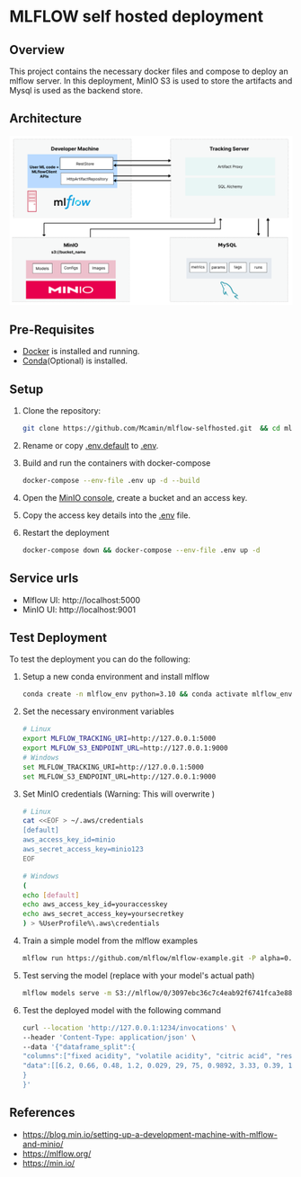 # MLFLOW self hosted deployment 

## Overview 
This project contains the necessary docker files and compose to deploy an mlflow server. 
In this deployment, MinIO S3 is used to store the artifacts and Mysql is used as the backend store. 

## Architecture

<div style="text-align:center;">
<img src="assets/architecture.png" style="max-height:500px">
</div>

## Pre-Requisites
- [Docker](https://www.docker.com/) is installed and running.
- [Conda](https://www.anaconda.com/)(Optional) is installed.

## Setup 
1. Clone the repository:

    ```bash
    git clone https://github.com/Mcamin/mlflow-selfhosted.git  && cd mlflow-selfhosted
    ```
2. Rename or copy [.env.default](.env.default) to [.env](.env).  
3. Build and run the containers with docker-compose
   ```bash
   docker-compose --env-file .env up -d --build
   ```
4. Open the [MinIO console](http://localhost:9001), create a bucket and an access key. 
5. Copy the access key details into the [.env](.env) file.
6. Restart the deployment
      ```bash
   docker-compose down && docker-compose --env-file .env up -d 
   ```

## Service urls
- Mlflow UI: http://localhost:5000
- MinIO UI: http://localhost:9001

## Test Deployment
To test the deployment you can do the following: 
1. Setup a new conda environment and install mlflow 
   ```bash
   conda create -n mlflow_env python=3.10 && conda activate mlflow_env && pip install mlflow && pip install boto3
   ```
2. Set the necessary environment variables
   ```bash 
   # Linux 
   export MLFLOW_TRACKING_URI=http://127.0.0.1:5000
   export MLFLOW_S3_ENDPOINT_URL=http://127.0.0.1:9000
   # Windows 
   set MLFLOW_TRACKING_URI=http://127.0.0.1:5000
   set MLFLOW_S3_ENDPOINT_URL=http://127.0.0.1:9000
   ```
3. Set MinIO credentials (Warning: This will overwrite )
   ```bash
   # Linux
   cat <<EOF > ~/.aws/credentials
   [default]
   aws_access_key_id=minio
   aws_secret_access_key=minio123
   EOF
   ```
   ```bash
   # Windows 
   (
   echo [default]
   echo aws_access_key_id=youraccesskey
   echo aws_secret_access_key=yoursecretkey
   ) > %UserProfile%\.aws\credentials
   ```
4. Train a simple model from the mlflow examples 
   ```bash
   mlflow run https://github.com/mlflow/mlflow-example.git -P alpha=0.42
   ```
5. Test serving the model (replace with your model's actual path)
   ```bash
   mlflow models serve -m S3://mlflow/0/3097ebc36c7c4eab92f6741fca3e88f8/artifacts/model --env-manager=local -p 1234
   ```
6. Test the deployed model with the following command 
   ```bash
   curl --location 'http://127.0.0.1:1234/invocations' \
   --header 'Content-Type: application/json' \
   --data '{"dataframe_split":{
   "columns":["fixed acidity", "volatile acidity", "citric acid", "residual sugar", "chlorides", "free sulfur dioxide", "total sulfur dioxide", "density", "pH", "sulphates", "alcohol"],
   "data":[[6.2, 0.66, 0.48, 1.2, 0.029, 29, 75, 0.9892, 3.33, 0.39, 12.8]]
   }
   }'  
   ```



## References 
- https://blog.min.io/setting-up-a-development-machine-with-mlflow-and-minio/
- https://mlflow.org/
- https://min.io/



